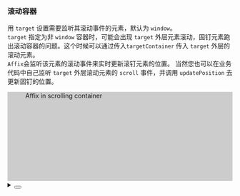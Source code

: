 ### 滚动容器

用 `target` 设置需要监听其滚动事件的元素，默认为 `window`。
<br />
`target` 指定为非 `window` 容器时，可能会出现 `target` 外层元素滚动，固钉元素跑出滚动容器的问题。这个时候可以通过传入`targetContainer` 传入 `target` 外层的滚动元素。
<br />
`Affix`会监听该元素的滚动事件来实时更新滚钉元素的位置。 当然您也可以在业务代码中自己监听 `target` 外层滚动元素的 `scroll` 事件，并调用 `updatePosition` 去更新固钉的位置。

<div class="cell-demo vp-raw">
  <div
    style="height: 200px; overflow: auto"
    ref="containerRef">
    <div style="height: 400px; background: #cccccc; overflow: hidden">
      <yc-affix
        :offsetTop="20"
        :target="containerRef"
        style="margin: 40px">
        <yc-button type="primary">Affix in scrolling container</yc-button>
      </yc-affix>
    </div>
  </div>
</div>

<script setup>
import { ref } from 'vue';
const containerRef = ref();
</script>

<details>
<summary>
 <button class="code-btn"  >
    <icon-code />
 </button>
</summary>

```vue
<template>
  <div
    style="height: 200px; overflow: auto"
    ref="containerRef">
    <div style="height: 400px; background: #cccccc; overflow: hidden">
      <yc-affix
        :offsetTop="20"
        :target="containerRef"
        style="margin: 40px">
        <yc-button type="primary">Affix in scrolling container</yc-button>
      </yc-affix>
    </div>
  </div>
</template>

<script setup>
import { ref } from 'vue';
const containerRef = ref();
</script>
```

</details>
